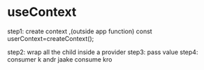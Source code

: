 # useContext

step1: create context ,(outside app function)
const userContext=createContext();

step2: wrap all the child inside a provider
step3: pass value
step4: consumer k andr jaake consume kro
